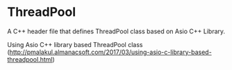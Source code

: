 # ThreadPool
A C++ header file that defines ThreadPool class based on Asio C++ Library.

 Using Asio C++ library based ThreadPool class 
 (http://pmalakul.almanacsoft.com/2017/03/using-asio-c-library-based-threadpool.html)
